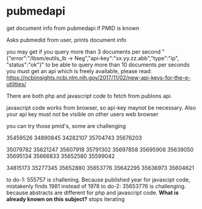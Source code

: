 # pubmedapi
get document info from pubmedapi if PMID is known

Asks pubmedid from user,
prints document info 

you may get if you query more than 3 documents per second "{"error":"/lbsm/eutils_lb -> Neg","api-key":"xx.yy.zz.abb","type":"ip",
"status":"ok"}"
to be able to query more than 10 documents per seconds you must get an api which is freely available, please read: https://ncbiinsights.ncbi.nlm.nih.gov/2017/11/02/new-api-keys-for-the-e-utilities/

There are both php and javascript code to fetch from publons api.

javascript code works from browser, so api-key maynot be necessary. Also your api key must not be visible on other users web browser

you can try those pmid's, some are challenging

35459526
34890845
34282107
35704743
35676203

35079782
35621247
35607918
35791302
35697858
35695908
35639050
35695134
35666833
35652580
35599042

34815173
35277345
35652880
35653776
35642295
35636973
35604621


to do-1: 555757 is challening. Because published year for javascipt code, mistakenly finds 1981 instead of 1978
to do-2: 35653776 is challenging. because abstracts are different for php and javascript code. <b>What is already known on this subject?</b> stops iterating
